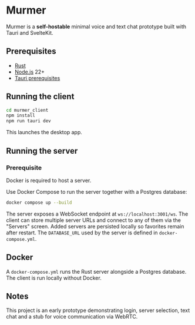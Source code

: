 # Murmer

Murmer is a **self-hostable** minimal voice and text chat prototype built with Tauri and SvelteKit.

## Prerequisites
- [Rust](https://www.rust-lang.org/tools/install)
- [Node.js](https://nodejs.org) 22+
- [Tauri prerequisites](https://v2.tauri.app/start/prerequisites/)

## Running the client
```bash
cd murmer_client
npm install
npm run tauri dev
```
This launches the desktop app.

## Running the server
### Prerequisite
Docker is required to host a server.

Use Docker Compose to run the server together with a Postgres database:
```bash
docker compose up --build
```
The server exposes a WebSocket endpoint at `ws://localhost:3001/ws`. The client can store multiple server URLs and connect to any of them via the "Servers" screen. Added servers are persisted locally so favorites remain after restart.
The `DATABASE_URL` used by the server is defined in `docker-compose.yml`.

## Docker
A `docker-compose.yml` runs the Rust server alongside a Postgres database. The client is run locally without Docker.

## Notes
This project is an early prototype demonstrating login, server selection, text chat and a stub for voice communication via WebRTC.
